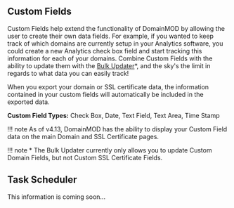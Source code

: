 Custom Fields
-------------

Custom Fields help extend the functionality of DomainMOD by allowing the user to create their own data fields. For example, if you wanted to keep track of which domains are currently setup in your Analytics software, you could create a new Analytics check box field and start tracking this information for each of your domains. Combine Custom Fields with the ability to update them with the [Bulk Updater](bulk-updater.md)*, and the sky's the limit in regards to what data you can easily track!

When you export your domain or SSL certificate data, the information contained in your custom fields will automatically be included in the exported data.

**Custom Field Types:** Check Box, Date, Text Field, Text Area, Time Stamp

!!! note
    As of v4.13, DomainMOD has the ability to display your Custom Field data on the main Domain and SSL Certificate pages.

!!! note
    \* The Bulk Updater currently only allows you to update Custom Domain Fields, but not Custom SSL Certificate Fields.

Task Scheduler
--------------
This information is coming soon...
